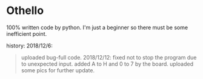 # Othello
<Othello game>
100% written code by python.
I'm just a beginner so there must be some inefficient point.

history:
2018/12/6: 
>uploaded bug-full code.
2018/12/12: 
>fixed not to stop the program due to unexpected input.
>added A to H and 0 to 7 by the board.
>uploaded some pics for further update. 
